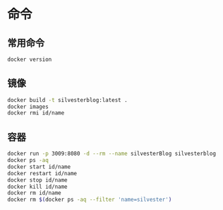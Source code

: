 # 命令

## 常用命令

```bash
docker version
```

## 镜像

```bash
docker build -t silvesterblog:latest .
docker images
docker rmi id/name
```

## 容器

```bash
docker run -p 3009:8080 -d --rm --name silvesterBlog silvesterblog
docker ps -aq
docker start id/name
docker restart id/name
docker stop id/name
docker kill id/name
docker rm id/name
docker rm $(docker ps -aq --filter 'name=silvester')
```
